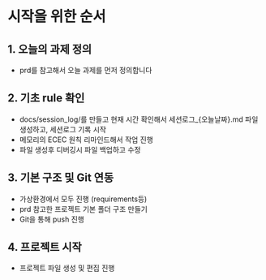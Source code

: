 # 시작을 위한 순서
## 1. 오늘의 과제 정의
- prd를 참고해서 오늘 과제를 먼저 정의합니다

## 2. 기초 rule 확인
- docs/session_log/를 만들고 현재 시간 확인해서 세션로그_{오늘날짜}.md 파일 생성하고, 세션로그 기록 시작
- 메모리의 ECEC 원칙 리마인드해서 작업 진행
- 파일 생성후 디버깅시 파일 백업하고 수정
 
## 3. 기본 구조 및 Git 연동
- 가상환경에서 모두 진행 (requirements등)
- prd 참고한 프로젝트 기본 폴더 구조 만들기
- Git을 통해 push 진행

## 4. 프로젝트 시작
- 프로젝트 파일 생성 및 편집 진행